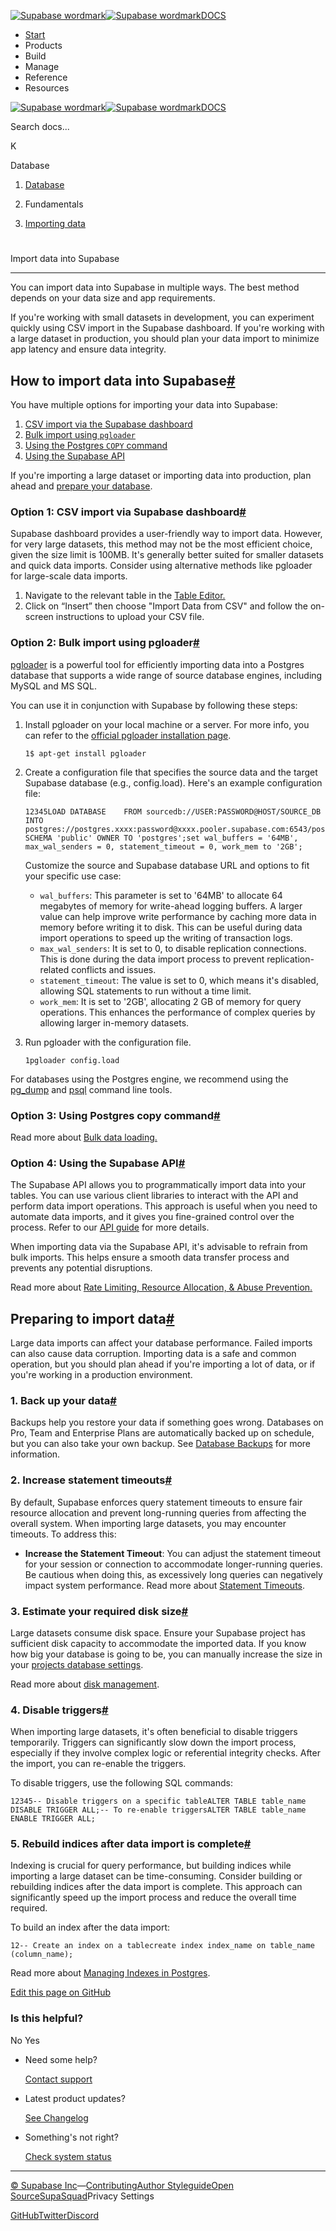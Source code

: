 [![Supabase wordmark](https://supabase.com/docs/_next/image?url=%2Fdocs%2Fsupabase-dark.svg&w=256&q=75&dpl=dpl_5BYG5BkQhU19GEfZfhcgAbeGcRQo)![Supabase wordmark](https://supabase.com/docs/_next/image?url=%2Fdocs%2Fsupabase-light.svg&w=256&q=75&dpl=dpl_5BYG5BkQhU19GEfZfhcgAbeGcRQo)DOCS](https://supabase.com/docs)

-   [Start](https://supabase.com/docs/guides/getting-started)
-   Products
-   Build
-   Manage
-   Reference
-   Resources

[![Supabase wordmark](https://supabase.com/docs/_next/image?url=%2Fdocs%2Fsupabase-dark.svg&w=256&q=75&dpl=dpl_5BYG5BkQhU19GEfZfhcgAbeGcRQo)![Supabase wordmark](https://supabase.com/docs/_next/image?url=%2Fdocs%2Fsupabase-light.svg&w=256&q=75&dpl=dpl_5BYG5BkQhU19GEfZfhcgAbeGcRQo)DOCS](https://supabase.com/docs)

Search docs...

K

Database

1.  [Database](https://supabase.com/docs/guides/database/overview)

3.  Fundamentals

5.  [Importing data](https://supabase.com/docs/guides/database/import-data)

# 

Import data into Supabase

* * *

You can import data into Supabase in multiple ways. The best method depends on your data size and app requirements.

If you're working with small datasets in development, you can experiment quickly using CSV import in the Supabase dashboard. If you're working with a large dataset in production, you should plan your data import to minimize app latency and ensure data integrity.

## How to import data into Supabase[#](#how-to-import-data-into-supabase)

You have multiple options for importing your data into Supabase:

1.  [CSV import via the Supabase dashboard](#option-1-csv-import-via-supabase-dashboard)
2.  [Bulk import using `pgloader`](#option-2-bulk-import-using-pgloader)
3.  [Using the Postgres `COPY` command](#option-3-using-postgres-copy-command)
4.  [Using the Supabase API](#option-4-using-the-supabase-api)

If you're importing a large dataset or importing data into production, plan ahead and [prepare your database](#preparing-to-import-data).

### Option 1: CSV import via Supabase dashboard[#](#option-1-csv-import-via-supabase-dashboard)

Supabase dashboard provides a user-friendly way to import data. However, for very large datasets, this method may not be the most efficient choice, given the size limit is 100MB. It's generally better suited for smaller datasets and quick data imports. Consider using alternative methods like pgloader for large-scale data imports.

1.  Navigate to the relevant table in the [Table Editor.](https://supabase.com/dashboard/project/_/editor)
2.  Click on “Insert” then choose "Import Data from CSV" and follow the on-screen instructions to upload your CSV file.

### Option 2: Bulk import using pgloader[#](#option-2-bulk-import-using-pgloader)

[pgloader](https://pgloader.io/) is a powerful tool for efficiently importing data into a Postgres database that supports a wide range of source database engines, including MySQL and MS SQL.

You can use it in conjunction with Supabase by following these steps:

1.  Install pgloader on your local machine or a server. For more info, you can refer to the [official pgloader installation page](https://pgloader.readthedocs.io/en/latest/install.html).
    
    ```
    1$ apt-get install pgloader
    ```
    
2.  Create a configuration file that specifies the source data and the target Supabase database (e.g., config.load). Here's an example configuration file:
    
    ```
    12345LOAD DATABASE    FROM sourcedb://USER:PASSWORD@HOST/SOURCE_DB    INTO postgres://postgres.xxxx:password@xxxx.pooler.supabase.com:6543/postgresALTER SCHEMA 'public' OWNER TO 'postgres';set wal_buffers = '64MB', max_wal_senders = 0, statement_timeout = 0, work_mem to '2GB';
    ```
    
    Customize the source and Supabase database URL and options to fit your specific use case:
    
    -   `wal_buffers`: This parameter is set to '64MB' to allocate 64 megabytes of memory for write-ahead logging buffers. A larger value can help improve write performance by caching more data in memory before writing it to disk. This can be useful during data import operations to speed up the writing of transaction logs.
    -   `max_wal_senders`: It is set to 0, to disable replication connections. This is done during the data import process to prevent replication-related conflicts and issues.
    -   `statement_timeout`: The value is set to 0, which means it's disabled, allowing SQL statements to run without a time limit.
    -   `work_mem`: It is set to '2GB', allocating 2 GB of memory for query operations. This enhances the performance of complex queries by allowing larger in-memory datasets.
3.  Run pgloader with the configuration file.
    
    ```
    1pgloader config.load
    ```
    

For databases using the Postgres engine, we recommend using the [pg\_dump](https://www.postgresql.org/docs/current/app-pgdump.html) and [psql](https://www.postgresql.org/docs/current/app-psql.html) command line tools.

### Option 3: Using Postgres copy command[#](#option-3-using-postgres-copy-command)

Read more about [Bulk data loading.](https://supabase.com/docs/guides/database/tables#bulk-data-loading)

### Option 4: Using the Supabase API[#](#option-4-using-the-supabase-api)

The Supabase API allows you to programmatically import data into your tables. You can use various client libraries to interact with the API and perform data import operations. This approach is useful when you need to automate data imports, and it gives you fine-grained control over the process. Refer to our [API guide](https://supabase.com/docs/guides/api) for more details.

When importing data via the Supabase API, it's advisable to refrain from bulk imports. This helps ensure a smooth data transfer process and prevents any potential disruptions.

Read more about [Rate Limiting, Resource Allocation, & Abuse Prevention.](https://supabase.com/docs/guides/platform/going-into-prod#rate-limiting-resource-allocation--abuse-prevention)

## Preparing to import data[#](#preparing-to-import-data)

Large data imports can affect your database performance. Failed imports can also cause data corruption. Importing data is a safe and common operation, but you should plan ahead if you're importing a lot of data, or if you're working in a production environment.

### 1\. Back up your data[#](#1-back-up-your-data)

Backups help you restore your data if something goes wrong. Databases on Pro, Team and Enterprise Plans are automatically backed up on schedule, but you can also take your own backup. See [Database Backups](https://supabase.com/docs/guides/platform/backups) for more information.

### 2\. Increase statement timeouts[#](#2-increase-statement-timeouts)

By default, Supabase enforces query statement timeouts to ensure fair resource allocation and prevent long-running queries from affecting the overall system. When importing large datasets, you may encounter timeouts. To address this:

-   **Increase the Statement Timeout**: You can adjust the statement timeout for your session or connection to accommodate longer-running queries. Be cautious when doing this, as excessively long queries can negatively impact system performance. Read more about [Statement Timeouts](https://supabase.com/docs/guides/database/postgres/configuration).

### 3\. Estimate your required disk size[#](#3-estimate-your-required-disk-size)

Large datasets consume disk space. Ensure your Supabase project has sufficient disk capacity to accommodate the imported data. If you know how big your database is going to be, you can manually increase the size in your [projects database settings](https://supabase.com/dashboard/project/_/settings/database).

Read more about [disk management](https://supabase.com/docs/guides/platform/database-size#disk-management).

### 4\. Disable triggers[#](#4-disable-triggers)

When importing large datasets, it's often beneficial to disable triggers temporarily. Triggers can significantly slow down the import process, especially if they involve complex logic or referential integrity checks. After the import, you can re-enable the triggers.

To disable triggers, use the following SQL commands:

```
12345-- Disable triggers on a specific tableALTER TABLE table_name DISABLE TRIGGER ALL;-- To re-enable triggersALTER TABLE table_name ENABLE TRIGGER ALL;
```

### 5\. Rebuild indices after data import is complete[#](#5-rebuild-indices-after-data-import-is-complete)

Indexing is crucial for query performance, but building indices while importing a large dataset can be time-consuming. Consider building or rebuilding indices after the data import is complete. This approach can significantly speed up the import process and reduce the overall time required.

To build an index after the data import:

```
12-- Create an index on a tablecreate index index_name on table_name (column_name);
```

Read more about [Managing Indexes in Postgres](https://supabase.com/docs/guides/database/postgres/indexes).

[Edit this page on GitHub](https://github.com/supabase/supabase/blob/master/apps/docs/content/guides/database/import-data.mdx)

### Is this helpful?

No Yes

-   Need some help?
    
    [Contact support](https://supabase.com/support)
-   Latest product updates?
    
    [See Changelog](https://supabase.com/changelog)
-   Something's not right?
    
    [Check system status](https://status.supabase.com/)

* * *

[© Supabase Inc](https://supabase.com/)—[Contributing](https://github.com/supabase/supabase/blob/master/apps/docs/DEVELOPERS.md)[Author Styleguide](https://github.com/supabase/supabase/blob/master/apps/docs/CONTRIBUTING.md)[Open Source](https://supabase.com/open-source)[SupaSquad](https://supabase.com/supasquad)Privacy Settings

[GitHub](https://github.com/supabase/supabase)[Twitter](https://twitter.com/supabase)[Discord](https://discord.supabase.com/)